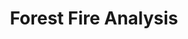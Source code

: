---
layout: page
title: Forest Fire Analysis
description: Analysed the effect of different meterological factors on the spread of forest fires in the region of Portugal. Used different techniques to find variable interactions, outliers, variable transformation and variable selection to fit the data into a statistical model.
img: assets/img/forestfire_analysis.png
importance: -4
category: academic
---